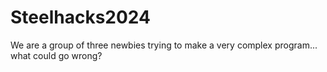 # Steelhacks2024

We are a group of three newbies trying to make a very complex program... what could go wrong?